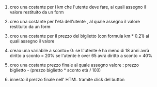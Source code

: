 1. creo una costante per i km  che l'utente deve fare, ai quali assegno il valore restituito da un form

2. creo una costante per l'età dell'utente , al quale assegno il valore restituito da un form

3. creo una costante per il prezzo del biglietto  (con formula km * 0.21) ai quali assegno il valore

4. creao una variabile a sconto= 0:
se L'utente è ha meno di 18 anni avrà diritto a sconto = 20%
se l'utente è over 65 avrà diritto a sconto = 40%

5. creo una costante prezzo finale al quale assegno valore : prezzo biglietto - (prezzo biglietto * sconto età / 100)

6. innesto il prezzo finale nell' HTML tramite click del button